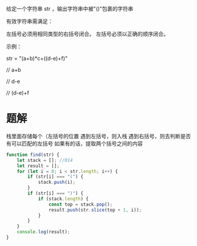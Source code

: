 给定一个字符串 str ，输出字符串中被"()"包裹的字符串

有效字符串需满足：

左括号必须用相同类型的右括号闭合。
左括号必须以正确的顺序闭合。


示例：

str = "(a+b)*c+((d-e)+f)"   

// a+b

// d-e

// (d-e)+f


# 题解

栈里面存储每个（左括号的位置
遇到左括号，则入栈
遇到右括号，则去判断是否有可以匹配的左括号
如果有的话，提取两个括号之间的内容


```js
function find(str) {
    let stack = []; //014
    let result = [];
    for (let i = 0; i < str.length; i++) {
        if (str[i] === "(") {
            stack.push(i);
        }
        if (str[i] === ")") {
            if (stack.length) {
                const top = stack.pop();
                result.push(str.slice(top + 1, i));
            }
        }
    }
    console.log(result);
}
```